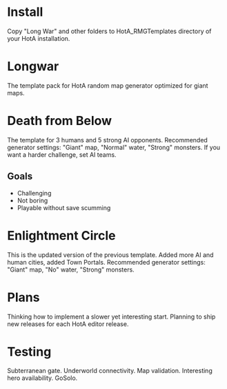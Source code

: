 # Install
Copy "Long War" and other folders to HotA_RMGTemplates directory of your HotA installation.

# Longwar
The template pack for HotA random map generator optimized for giant maps.

# Death from Below
The template for 3 humans and 5 strong AI opponents. Recommended generator settings: "Giant" map, "Normal" water, "Strong" monsters. If you want a harder challenge, set AI teams.

## Goals
* Challenging
* Not boring
* Playable without save scumming

# Enlightment Circle
This is the updated version of the previous template. Added more AI and human cities, added Town Portals. Recommended generator settings: "Giant" map, "No" water, "Strong" monsters.

# Plans
Thinking how to implement a slower yet interesting start. Planning to ship new releases for each HotA editor release.

# Testing
Subterranean gate. Underworld connectivity. Map validation. Interesting hero availability. GoSolo.


